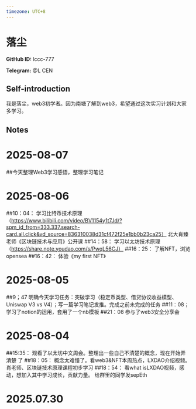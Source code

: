 ```yaml
---
timezone: UTC+8
---
```


# 落尘

**GitHub ID:** lccc-777

**Telegram:** @L CEN

## Self-introduction

我是落尘，web3初学者。因为南塘了解到web3，希望通过这次实习计划和大家多学习。

## Notes

<!-- Content_START -->
# 2025-08-07

##今天整理Web3学习感悟，整理学习笔记

# 2025-08-06

##10：04：
学习比特币技术原理（https://www.bilibili.com/video/BV1154y1t7Jd/?spm_id_from=333.337.search-card.all.click&vd_source=836310038d31cf472f25e1bb0b23ca25）
北大肖臻老师《区块链技术与应用》公开课
##14：58：
学习以太坊技术原理（https://share.note.youdao.com/s/PwqL56CJ）
##16：25：
了解NFT，浏览opensea
##16：42：
体验《my first NFT》

# 2025-08-05

##9；47
明确今天学习任务：突破学习（稳定币类型、借贷协议收益模型、Uniswap V3 vs V4）；写一篇学习笔记发推。完成之前未完成的任务
##11：08；
学习了notion的运用，套用了一个nb模板
##21：08
参与了web3安全分享会

# 2025-08-04

##15:35：
观看了以太坊中文周会。整理出一些自己不清楚的概念，现在开始弄清楚 了
##18：05：
概念太难懂了。看web3&NFT本周热点，LXDAO介绍视频。肖老师、区块链技术原理课程初步学习
##18：54：
看what isLXDAO视频，感动，想加入其中学习成长，贡献力量。
给群里的同学发sepEth

# 2025.07.30


<!-- Content_END -->
